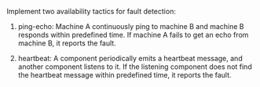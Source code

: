 Implement two availability tactics for fault detection: 

1. ping-echo: Machine A continuously ping to machine B and machine B responds within predefined time. If machine A fails to get an echo from machine B, it reports the fault. 
 
2. heartbeat: A component periodically emits a heartbeat message, and another component listens to it. If the listening component does not find the heartbeat message within predefined time, it reports the fault. 
